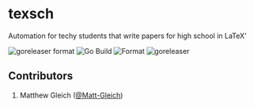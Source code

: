 # texsch

Automation for techy students that write papers for high school in LaTeX'

![goreleaser format](https://github.com/Matt-Gleich/texsch/workflows/goreleaser%20format/badge.svg) ![Go Build](https://github.com/Matt-Gleich/texsch/workflows/Go%20Build/badge.svg) ![Format](https://github.com/Matt-Gleich/texsch/workflows/Format/badge.svg) ![goreleaser](https://github.com/Matt-Gleich/go_template/workflows/texsch/badge.svg)

## Contributors

1. Matthew Gleich ([@Matt-Gleich]("http://www.github.com/Matt-Gleich"))
